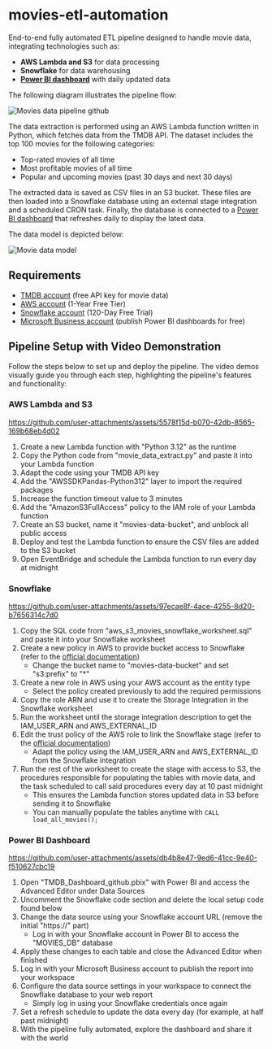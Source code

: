 # movies-etl-automation

End-to-end fully automated ETL pipeline designed to handle movie data, integrating technologies such as:
* **AWS Lambda and S3** for data processing
* **Snowflake** for data warehousing
* [**Power BI dashboard**](https://app.powerbi.com/view?r=eyJrIjoiZmJlNDgxMmItMjIxYi00MmM0LTljOTYtN2Q4ZTNmZDY3MWM2IiwidCI6ImU1NmZkNzJjLTVhMjctNDhhZC1iN2I1LTYyMWJlYzgyMmU2NiIsImMiOjl9) with daily updated data

The following diagram illustrates the pipeline flow:

![Movies data pipeline github](https://github.com/ro-afonso/movies-etl-automation/assets/93609933/6f1363d9-f016-4de6-950e-1d7aabc33668)

The data extraction is performed using an AWS Lambda function written in Python, which fetches data from the TMDB API. The dataset includes the top 100 movies for the following categories:
* Top-rated movies of all time
* Most profitable movies of all time
* Popular and upcoming movies (past 30 days and next 30 days)

The extracted data is saved as CSV files in an S3 bucket. These files are then loaded into a Snowflake database using an external stage integration and a scheduled CRON task. Finally, the database is connected to a [Power BI dashboard](https://app.powerbi.com/view?r=eyJrIjoiZmJlNDgxMmItMjIxYi00MmM0LTljOTYtN2Q4ZTNmZDY3MWM2IiwidCI6ImU1NmZkNzJjLTVhMjctNDhhZC1iN2I1LTYyMWJlYzgyMmU2NiIsImMiOjl9) that refreshes daily to display the latest data.

The data model is depicted below:

![Movie data model](https://github.com/ro-afonso/movies-etl-automation/assets/93609933/7f1c1960-cf11-4763-9a15-28882b6a0819)

## Requirements
* [TMDB account](https://developer.themoviedb.org/reference/intro/authentication) (free API key for movie data)
* [AWS account](https://aws.amazon.com/free) (1-Year Free Tier)
* [Snowflake account](https://signup.snowflake.com/?trial=student) (120-Day Free Trial)
* [Microsoft Business account](https://signup.microsoft.com/get-started/signup?products=35dffc92-9eb4-4d5c-82c2-2582b37bb9c4&mproducts=CFQ7TTC0LDPB:0005&fmproducts=CFQ7TTC0LDPB:0005) (publish Power BI dashboards for free)

## Pipeline Setup with Video Demonstration

Follow the steps below to set up and deploy the pipeline. The video demos visually guide you through each step, highlighting the pipeline's features and functionality:

### AWS Lambda and S3

https://github.com/user-attachments/assets/5578f15d-b070-42db-8565-169b68eb4d02

1) Create a new Lambda function with "Python 3.12" as the runtime
2) Copy the Python code from "movie_data_extract.py" and paste it into your Lambda function
3) Adapt the code using your TMDB API key
4) Add the "AWSSDKPandas-Python312" layer to import the required packages
5) Increase the function timeout value to 3 minutes
6) Add the "AmazonS3FullAccess" policy to the IAM role of your Lambda function
7) Create an S3 bucket, name it "movies-data-bucket", and unblock all public access
8) Deploy and test the Lambda function to ensure the CSV files are added to the S3 bucket
9) Open EventBridge and schedule the Lambda function to run every day at midnight

### Snowflake

https://github.com/user-attachments/assets/97ecae8f-4ace-4255-8d20-b7656314c7d0

1) Copy the SQL code from "aws_s3_movies_snowflake_worksheet.sql" and paste it into your Snowflake worksheet
2) Create a new policy in AWS to provide bucket access to Snowflake (refer to the [official documentation](https://docs.snowflake.com/en/user-guide/data-load-s3-config-storage-integration#creating-an-iam-policy))
   * Change the bucket name to "movies-data-bucket" and set "s3:prefix" to "*"
3) Create a new role in AWS using your AWS account as the entity type
   * Select the policy created previously to add the required permissions
4) Copy the role ARN and use it to create the Storage Integration in the Snowflake worksheet
5) Run the worksheet until the storage integration description to get the IAM_USER_ARN and AWS_EXTERNAL_ID
6) Edit the trust policy of the AWS role to link the Snowflake stage (refer to the [official documentation](https://docs.snowflake.com/en/user-guide/data-load-s3-config-storage-integration#step-5-grant-the-iam-user-permissions-to-access-bucket-objects))
   * Adapt the policy using the IAM_USER_ARN and AWS_EXTERNAL_ID from the Snowflake integration
7) Run the rest of the worksheet to create the stage with access to S3, the procedures responsible for populating the tables with movie data, and the task scheduled to call said procedures every day at 10 past midnight
   * This ensures the Lambda function stores updated data in S3 before sending it to Snowflake
   * You can manually populate the tables anytime with `CALL load_all_movies();`

### Power BI Dashboard

https://github.com/user-attachments/assets/db4b8e47-9ed6-41cc-9e40-f510627cbc19

1) Open "TMDB_Dashboard_github.pbix" with Power BI and access the Advanced Editor under Data Sources
2) Uncomment the Snowflake code section and delete the local setup code found below
3) Change the data source using your Snowflake account URL (remove the initial "https://" part)
   * Log in with your Snowflake account in Power BI to access the "MOVIES_DB" database
3) Apply these changes to each table and close the Advanced Editor when finished
4) Log in with your Microsoft Business account to publish the report into your workspace
5) Configure the data source settings in your workspace to connect the Snowflake database to your web report
   * Simply log in using your Snowflake credentials once again
6) Set a refresh schedule to update the data every day (for example, at half past midnight)
7) With the pipeline fully automated, explore the dashboard and share it with the world
